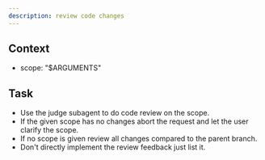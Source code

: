 ```yaml
---
description: review code changes
---
```


## Context

- scope: "$ARGUMENTS"

## Task

- Use the judge subagent to do code review on the scope.
- If the given scope has no changes abort the request and let the user clarify the scope.
- If no scope is given review all changes compared to the parent branch.
- Don't directly implement the review feedback just list it.
